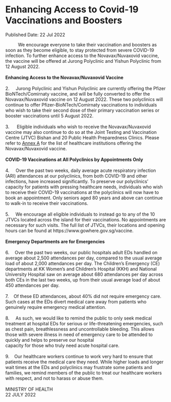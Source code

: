 <html>
    <meta http-equiv="Content-Type" content="text/html; charset=utf-8"/>
    <meta charset="utf-8"/>
    <title>Enhancing Access to Covid-19 Vaccinations and Boosters</title>
    <body><h1>Enhancing Access to Covid-19 Vaccinations and Boosters</h1>
    <p>Published Date: 22 Jul 2022</p> &nbsp; &nbsp; &nbsp; &nbsp; &nbsp; We encourage everyone to take their vaccination and boosters as soon as they become eligible, to stay protected from severe COVID-19 infection. To further enhance access to the Novavax/Nuvaxovid vaccine, the vaccine will be offered at Jurong Polyclinic and Yishun Polyclinic from 12 August 2022.&nbsp;<br><br><strong>Enhancing Access to the Novavax/Nuvaxovid Vaccine&nbsp;&nbsp;<br><br></strong>2.<strong>&nbsp; &nbsp; &nbsp;&nbsp;</strong>Jurong Polyclinic and Yishun Polyclinic are currently offering the Pfizer BioNTech/Comirnaty vaccine, and will be fully converted to offer the Novavax/Nuvaxovid vaccine on 12 August 2022. These two polyclinics will continue to offer Pfizer-BioNTech/Comirnaty vaccinations to individuals who wish to take their second dose of their primary vaccination series or booster vaccinations until 5 August 2022. <br><br>3.&nbsp; &nbsp; &nbsp; Eligible individuals who wish to receive the Novavax/Nuvaxovid vaccine may also continue to do so at the Joint Testing and Vaccination Centre (JTVC) Bishan and 20 Public Health Preparedness Clinics. Please refer to <a href="/docs/librariesprovider5/default-document-library/annex-a5bb67e1f7aec466abb231d9a7d1993c2.docx?sfvrsn=3c5a38b7_0" title="Annex A">Annex A</a>&nbsp;for the list of healthcare institutions offering the Novavax/Nuvaxovid vaccine.&nbsp;<br><br><strong>COVID-19 Vaccinations at All Polyclinics by Appointments Only&nbsp;<br><br></strong>4.&nbsp; &nbsp; &nbsp;Over the past two weeks, daily average acute respiratory infection (ARI) attendances at our polyclinics, from both COVID-19 and other infections, have increased significantly. To preserve our polyclinics’ capacity for patients with pressing healthcare needs, individuals who wish to receive their COVID-19 vaccinations at the polyclinics will now have to book an appointment. Only seniors aged 80 years and above can continue to walk-in to receive their vaccinations. <br><br>5.&nbsp; &nbsp; &nbsp;We encourage all eligible individuals to instead go to any of the 10 JTVCs located across the island for their vaccinations. No appointments are necessary for such visits. The full list of JTVCs, their locations and opening hours can be found at https://www.gowhere.gov.sg/vaccine.&nbsp;<br><br><strong>Emergency Departments are for Emergencies&nbsp;<br></strong><br>6.&nbsp;<strong> &nbsp; &nbsp;</strong>Over the past two weeks, our public hospitals adult EDs handled on average about 2,500 attendances per day, compared to the usual average load of about 2,000 attendances per day. The Children’s Emergency (CE) departments at KK Women’s and Children’s Hospital (KKH) and National University Hospital saw on average about 680 attendances per day across both CEs in the last two weeks, up from their usual average load of about 450 attendances per day. <br><br>7.&nbsp; &nbsp; Of these ED attendances, about 40% did not require emergency care. Such cases at the EDs divert medical care away from patients who genuinely require emergency medical attention. <br><br>8.&nbsp; &nbsp; &nbsp;As such, we would like to remind the public to only seek medical treatment at hospital EDs for serious or life-threatening emergencies, such as chest pain, breathlessness and uncontrollable bleeding. This allows those with severe illness in need of emergency care to be attended to quickly and helps to preserve our hospital<br>capacity for those who truly need acute hospital care. <br><br>9.&nbsp; &nbsp; Our healthcare workers continue to work very hard to ensure that patients receive the medical care they need. While higher loads and longer wait times at the EDs and polyclinics may frustrate some patients and families, we remind members of the public to treat our healthcare workers with respect, and not to harass or abuse them.<br><br>MINISTRY OF HEALTH&nbsp;<br>22 JULY 2022</body>
</html>
